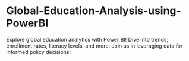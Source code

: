 # Global-Education-Analysis-using-PowerBI
Explore global education analytics with Power BI! Dive into trends, enrollment rates, literacy levels, and more. Join us in leveraging data for informed policy decisions!
